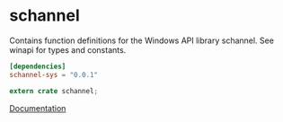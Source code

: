# schannel #
Contains function definitions for the Windows API library schannel. See winapi for types and constants.

```toml
[dependencies]
schannel-sys = "0.0.1"
```

```rust
extern crate schannel;
```

[Documentation](https://retep998.github.io/doc/winapi/schannel/)
